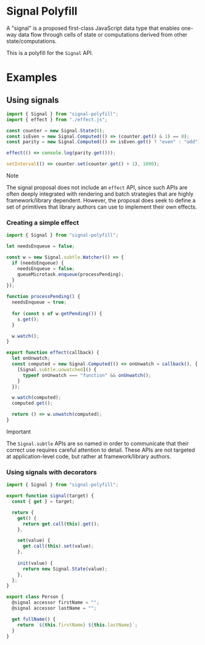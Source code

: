 # Signal Polyfill

A "signal" is a proposed first-class JavaScript data type that enables one-way data flow through cells of state or computations derived from other state/computations.

This is a polyfill for the `Signal` API.

# Examples

## Using signals

```js
import { Signal } from "signal-polyfill";
import { effect } from "./effect.js";

const counter = new Signal.State(0);
const isEven = new Signal.Computed(() => (counter.get() & 1) == 0);
const parity = new Signal.Computed(() => isEven.get() ? "even" : "odd");

effect(() => console.log(parity.get()));

setInterval(() => counter.set(counter.get() + 1), 1000);
```

> [!NOTE]
> The signal proposal does not include an `effect` API, since such APIs are often deeply integrated with rendering and batch strategies that are highly framework/library dependent. However, the proposal does seek to define a set of primitives that library authors can use to implement their own effects.

### Creating a simple effect

```js
import { Signal } from "signal-polyfill";

let needsEnqueue = false;

const w = new Signal.subtle.Watcher(() => {
  if (needsEnqueue) {
    needsEnqueue = false;
    queueMicrotask.enqueue(processPending);
  }
});

function processPending() {
  needsEnqueue = true;
    
  for (const s of w.getPending()) {
    s.get();
  }

  w.watch();
}

export function effect(callback) {
  let onUnwatch;
  const computed = new Signal.Computed(() => onUnwatch = callback(), {
    [Signal.subtle.unwatched]() {
      typeof onUnwatch === "function" && onUnwatch();
    }
  });

  w.watch(computed);
  computed.get();

  return () => w.unwatch(computed);
}
```

> [!IMPORTANT]
> The `Signal.subtle` APIs are so named in order to communicate that their correct use requires careful attention to detail. These APIs are not targeted at application-level code, but rather at framework/library authors.

### Using signals with decorators

```js
import { Signal } from "signal-polyfill";

export function signal(target) {
  const { get } = target;

  return {
    get() {
      return get.call(this).get();
    },

    set(value) {
      get.call(this).set(value);
    },
    
    init(value) {
      return new Signal.State(value);
    },
  };
}

export class Person {
  @signal accessor firstName = "";
  @signal accessor lastName = "";

  get fullName() {
    return `${this.firstName} ${this.lastName}`;
  }
}
```